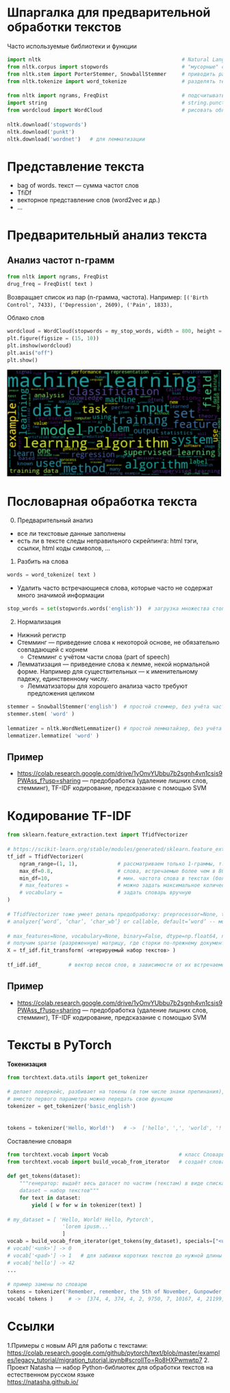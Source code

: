 # Шпаргалка для предварительной обработки текстов

Часто используемые библиотеки и функции

```python
import nltk                                              # Natural Language Toolkit: https://www.nltk.org/
from nltk.corpus import stopwords                        # "мусорные" слова (стоп-слова): предлоги, союзы, часто используемые слова ...
from nltk.stem import PorterStemmer, SnowballStemmer     # приводить разные формы одного слова к одной
from nltk.tokenize import word_tokenize                  # разделять текст на слова

from nltk import ngrams, FreqDist                        # подсчитывать частоты слов
import string                                            # string.punctuation — символы пунктуации
from wordcloud import WordCloud                          # рисовать облако из слов

nltk.download('stopwords')
nltk.download('punkt')
nltk.download('wordnet')   # для лемматизации
```

# Представление текста
- bag of words. текст — сумма частот слов
- TfiDf
- векторное представление слов (word2vec и др.)
- ...

# Предварительный анализ текста
## Анализ частот n-грамм
  ```python
  from nltk import ngrams, FreqDist
  drug_freq = FreqDist( text )
  ```
Возвращает список из пар (n-грамма, частота). Например: ```[('Birth Control', 7433), ('Depression', 2609), ('Pain', 1833),```

Облако слов
```python
wordcloud = WordCloud(stopwords = my_stop_words, width = 800, height = 600).generate(text)
plt.figure(figsize = (15, 10))
plt.imshow(wordcloud)
plt.axis("off")
plt.show()
```
<img src="word-cloud-for-machine-learning.png" width=500>

# Пословарная обработка текста
0. Предварительный анализ
  - все ли текстовые данные заполнены
  - есть ли в тексте следы неправильного скрейпинга: html тэги, ссылки, html коды символов, ...
1. Разбить на слова
  ```python
  words = word_tokenize( text )
  ```
  - Удалить часто встречающиеся слова, которые часто не содержат много значимой информации
  ```python
  stop_words = set(stopwords.words('english'))  # загрузка множества стоп-слов. включая Not
  ```
2. Нормализация
  - Нижний регистр
  - Стемминг — приведение слова к некоторой основе, не обязательно совпадающей с корнем
    - Стемминг с учётом части слова (part of speech)
  - Лемматизация — приведение слова к лемме, некой нормальной форме. Например для существительных — к именительному падежу, единственному числу.
    - Лемматизаторы для хорошего анализа часто требуют предложения целиком
  ```python
  stemmer = SnowballStemmer('english')  # простой стеммер, без учёта части речи
  stemmer.stem( 'word' )

  lemmatizer = nltk.WordNetLemmatizer() # простой лемматайзер, без учёта части речи
  lemmatizer.lemmatize( 'word' )
  ```
  
## Пример
  - https://colab.research.google.com/drive/1yOnvYUbbu7b2sgnh4vn1csis9PWAss_f?usp=sharing — предобработка (удаление лишних слов, стемминг), TF-IDF кодирование, предсказание с помощью SVM

# Кодирование TF-IDF
```python
from sklearn.feature_extraction.text import TfidfVectorizer

# https://scikit-learn.org/stable/modules/generated/sklearn.feature_extraction.text.TfidfVectorizer.html
tf_idf = TfidfVectorizer(
    ngram_range=(1, 1),             # рассматриваем только 1-граммы, т.е. отдельные слова; можно рассматривать слова и словосочетания (1,2) и т.д.
    max_df=0.8,                     # слова, встречаемые более чем в 80% документов будут отброшены
    min_df=10,                      # мин. частота слова в текстах (более редкие слова игнорируются)
    # max_features =                # можно задать максимальное количество рассматриваемых слов, иначе будут рассмотренны все
    # vocabulary =                  # задать словарь вручную
)

# TfidfVectorizer тоже умеет делать предобработку: preprocessor=None, tokenizer=None, stop_words=None, token_pattern='(?u)\\b\\w\\w+\\b',  ...
# analyzer{‘word’, ‘char’, ‘char_wb’} or callable, default=’word’ -- можно анализировать не только слова

# max_features=None, vocabulary=None, binary=False, dtype=np.float64, norm='l2', use_idf=True, smooth_idf=True, sublinear_tf=False)
# получим sparse (разреженную) матрицу, где сторки по-прежнему документы, столбцы -- токены (слова)
X = tf_idf.fit_transform( <итерируемый набор текстов> )

tf_idf.idf_         # вектор весов слов, в зависимости от их встречаемости в документах
```

## Пример
  - https://colab.research.google.com/drive/1yOnvYUbbu7b2sgnh4vn1csis9PWAss_f?usp=sharing — предобработка (удаление лишних слов, стемминг), TF-IDF кодирование, предсказание с помощью SVM


# Тексты в PyTorch
**Токенизация**
```python
from torchtext.data.utils import get_tokenizer    

# делает ловеркейс, разбивает на токены (в том числе знаки препинания),
# вместо первого параметра можно передать свою функцию
tokenizer = get_tokenizer('basic_english')


tokens = tokenizer('Hello, World!')   # ->  ['hello', ',', 'world', '!']
```

Составление словаря
```python
from torchtext.vocab import Vocab                       # класс Словарь
from torchtext.vocab import build_vocab_from_iterator   # создаёт словарь Vocab, мэпит слова в числа

def get_tokens(dataset):
    """генератор: выдаёт весь датасет по частям (текстам) в виде списка токенов (слов)
    dataset — набор текстов"""
    for text in dataset:        
        yield [ w for w in tokenizer(text) ] 

# my_dataset = [ 'Hello, World! Hello, Pytorch',
                  'lorem ipusm...'
                  ]
vocab = build_vocab_from_iterator(get_tokens(my_dataset), specials=["<unk>", "<pad>"])
# vocab['<unk>'] -> 0     
# vocab['<pad>'] -> 1   # для забивки коротких текстов до нужной длины
# vocab['hello'] -> 42
...

# пример замены по словарю
tokens = tokenizer('Remember, remember, the 5th of November, Gunpowder, treason and plot.')
vocab( tokens )     # ->  [374, 4, 374, 4, 2, 9750, 7, 10167, 4, 21199, 4, 16087, 5, 122, 3]
```

# Ссылки
1.Примеры с новым API для работы с текстами:\
    https://colab.research.google.com/github/pytorch/text/blob/master/examples/legacy_tutorial/migration_tutorial.ipynb#scrollTo=Ro8HXPwmwtp7
2. Проект Natasha — набор Python-библиотек для обработки текстов на естественном русском языке\
    https://natasha.github.io/
